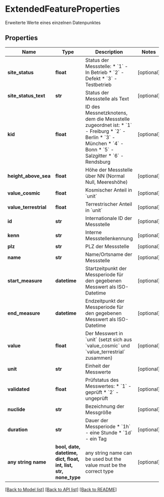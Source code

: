 # ExtendedFeatureProperties

Erweiterte Werte eines einzelnen Datenpunktes

## Properties
Name | Type | Description | Notes
------------ | ------------- | ------------- | -------------
**site_status** | **float** | Status der Messstelle:   * &#x60;1&#x60; - In Betrieb   * &#x60;2&#x60; - Defekt   * &#x60;3&#x60; - Testbetrieb  | [optional] 
**site_status_text** | **str** | Status der Messstelle als Text | [optional] 
**kid** | **float** | ID des Messnetzknotens, dem die Messstelle zugeordnet ist:   * &#x60;1&#x60; - Freiburg   * &#x60;2&#x60; - Berlin   * &#x60;3&#x60; - München   * &#x60;4&#x60; - Bonn   * &#x60;5&#x60; - Salzgitter   * &#x60;6&#x60; - Rendsburg  | [optional] 
**height_above_sea** | **float** | Höhe der Messstelle über NN (Normal Null, Meereshöhe) | [optional] 
**value_cosmic** | **float** | Kosmischer Anteil in &#x60;unit&#x60; | [optional] 
**value_terrestrial** | **float** | Terrestrischer Anteil in &#x60;unit&#x60; | [optional] 
**id** | **str** | Internationale ID der Messstelle | [optional] 
**kenn** | **str** | Interne Messstellenkennung | [optional] 
**plz** | **str** | PLZ der Messstelle | [optional] 
**name** | **str** | Name/Ortsname der Messstelle | [optional] 
**start_measure** | **datetime** | Startzeitpunkt der Messperiode für den gegebenen Messwert als ISO-Datetime | [optional] 
**end_measure** | **datetime** | Endzeitpunkt der Messperiode für den gegebenen Messwert als ISO-Datetime | [optional] 
**value** | **float** | Der Messwert in &#x60;unit&#x60; (setzt sich aus &#x60;value_cosmic&#x60; und &#x60;value_terrestrial&#x60; zusammen) | [optional] 
**unit** | **str** | Einheit der Messwerte | [optional] 
**validated** | **float** | Prüfstatus des Messwertes:   * &#x60;1&#x60; - geprüft   * &#x60;2&#x60; - ungeprüft  | [optional] 
**nuclide** | **str** | Bezeichnung der Messgröße | [optional] 
**duration** | **str** | Dauer der Messperiode   * &#x60;1h&#x60; - eine Stunde   * &#x60;1d&#x60; - ein Tag  | [optional] 
**any string name** | **bool, date, datetime, dict, float, int, list, str, none_type** | any string name can be used but the value must be the correct type | [optional]

[[Back to Model list]](../README.md#documentation-for-models) [[Back to API list]](../README.md#documentation-for-api-endpoints) [[Back to README]](../README.md)


